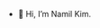 - 👋 Hi, I’m Namil Kim.

<!---
namil-dev/namil-dev is a ✨ special ✨ repository because its `README.md` (this file) appears on your GitHub profile.
You can click the Preview link to take a look at your changes.
--->
